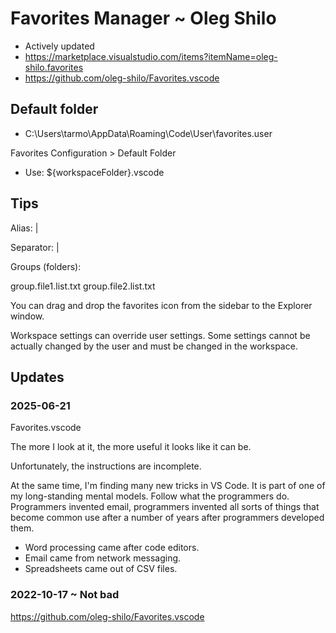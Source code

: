 # Favorites Manager ~ Oleg Shilo

* Actively updated
* https://marketplace.visualstudio.com/items?itemName=oleg-shilo.favorites
* https://github.com/oleg-shilo/Favorites.vscode


## Default folder

* C:\Users\tarmo\AppData\Roaming\Code\User\favorites.user

Favorites Configuration > Default Folder

* Use: ${workspaceFolder}\.vscode



## Tips

Alias: <file path>|<file alias>

Separator: |<separator>

Groups (folders):

group.file1.list.txt
group.file2.list.txt

You can drag and drop the favorites icon from the sidebar to the Explorer window.

Workspace settings can override user settings. Some settings cannot be actually changed by the user and must be changed in the workspace.

## Updates

### 2025-06-21

Favorites.vscode

The more I look at it, the more useful it looks like it can be.

Unfortunately, the instructions are incomplete.

At the same time, I'm finding many new tricks in VS Code. It is part of one of my long-standing mental models. Follow what the programmers do. Programmers invented email, programmers invented all sorts of things that become common use after a number of years after programmers developed them.

* Word processing came after code editors.
* Email came from network messaging.
* Spreadsheets came out of CSV files.


### 2022-10-17 ~ Not bad

https://github.com/oleg-shilo/Favorites.vscode
